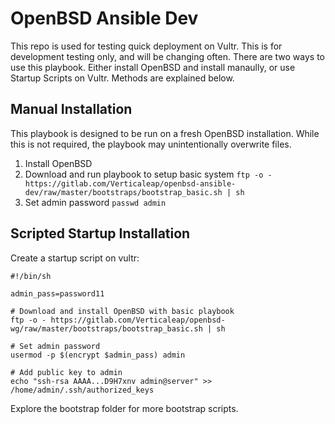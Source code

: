 # OpenBSD Ansible Dev

This repo is used for testing quick deployment on Vultr. This is for development testing only, and will be changing often. There are two ways to use this playbook. Either install OpenBSD and install manaully, or use Startup Scripts on Vultr. Methods are explained below.

## Manual Installation

This playbook is designed to be run on a fresh OpenBSD installation. While this is not required, the playbook may unintentionally overwrite files.

1. Install OpenBSD
2. Download and run playbook to setup basic system
  `ftp -o - https://gitlab.com/Verticaleap/openbsd-ansible-dev/raw/master/bootstraps/bootstrap_basic.sh | sh`
3. Set admin password 
  `passwd admin`

## Scripted Startup Installation

Create a startup script on vultr:

```
#!/bin/sh

admin_pass=password11

# Download and install OpenBSD with basic playbook
ftp -o - https://gitlab.com/Verticaleap/openbsd-wg/raw/master/bootstraps/bootstrap_basic.sh | sh

# Set admin password
usermod -p $(encrypt $admin_pass) admin

# Add public key to admin
echo "ssh-rsa AAAA...D9H7xnv admin@server" >> /home/admin/.ssh/authorized_keys
```

Explore the bootstrap folder for more bootstrap scripts.
